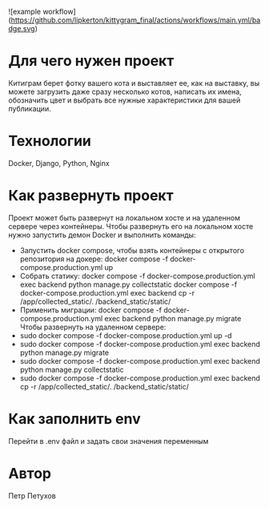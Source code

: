![example workflow]
(https://github.com/lipkerton/kittygram_final/actions/workflows/main.yml/badge.svg)

# Для чего нужен проект #
Китиграм берет фотку вашего кота и выставляет ее, как на выставку, вы можете загрузить даже сразу несколько котов, написать их имена, обозначить цвет и выбрать все нужные характеристики для вашей публикации.
# Технологии #
Docker, Django, Python, Nginx
# Как развернуть проект #
Проект может быть развернут на локальном хосте и на удаленном сервере через контейнеры. Чтобы развернуть его на локальном хосте нужно запустить демон Docker и выполнить команды:
+ Запустить docker compose, чтобы взять контейнеры с открытого репозитория на докере:
  docker compose -f docker-compose.production.yml up
+ Собрать статику:
  docker compose -f docker-compose.production.yml exec backend python manage.py collectstatic
  docker compose -f docker-compose.production.yml exec backend cp -r /app/collected_static/. /backend_static/static/
+ Применить миграции:
  docker compose -f docker-compose.production.yml exec backend python manage.py migrate
Чтобы развернуть на удаленном сервере:
+ sudo docker compose -f docker-compose.production.yml up -d
+ sudo docker compose -f docker-compose.production.yml exec backend python manage.py migrate
+ sudo docker compose -f docker-compose.production.yml exec backend python manage.py collectstatic
+ sudo docker compose -f docker-compose.production.yml exec backend cp -r /app/collected_static/. /backend_static/static/ 
# Как заполнить env #
Перейти в .env файл и задать свои значения переменным
# Автор #
Петр Петухов
